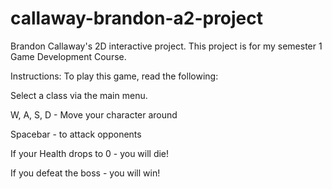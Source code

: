 # callaway-brandon-a2-project

Brandon Callaway's 2D interactive project. This project is for my semester 1 Game Development Course.

Instructions: To play this game, read the following:

Select a class via the main menu.

W, A, S, D - Move your character around


Spacebar - to attack opponents


If your Health drops to 0 - you will die!


If you defeat the boss - you will win!